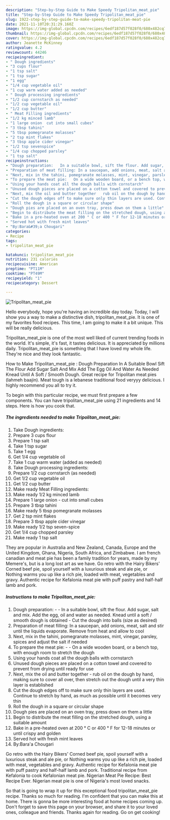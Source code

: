 ```yaml
---
description: "Step-by-Step Guide to Make Speedy Tripolitan_meat_pie"
title: "Step-by-Step Guide to Make Speedy Tripolitan_meat_pie"
slug: 1922-step-by-step-guide-to-make-speedy-tripolitan-meat-pie
date: 2021-11-10T20:31:29.160Z
image: https://img-global.cpcdn.com/recipes/6edf187d57f028f0/680x482cq70/tripolitan_meat_pie-recipe-main-photo.jpg
thumbnail: https://img-global.cpcdn.com/recipes/6edf187d57f028f0/680x482cq70/tripolitan_meat_pie-recipe-main-photo.jpg
cover: https://img-global.cpcdn.com/recipes/6edf187d57f028f0/680x482cq70/tripolitan_meat_pie-recipe-main-photo.jpg
author: Jeanette McKinney
ratingvalue: 4.2
reviewcount: 44246
recipeingredient:
- " Dough ingredients"
- "3 cups flour"
- "1 tsp salt"
- "1 tsp sugar"
- "1 egg"
- "1/4 cup vegetable oil"
- "1 cup warm water added as needed"
- " Dough processing ingredients"
- "1/2 cup cornstarch as needed"
- "1/2 cup vegetable oil"
- "1/2 cup butter"
- " Meat Filling ingredients"
- "1/2 kg minced lamb"
- "1 large onion  cut into small cubes"
- "3 tbsp tahini"
- "5 tbsp pomegranate molasses"
- "2 tsp mint flakes"
- "3 tbsp apple cider vinegar"
- "1/2 tsp sevenspice"
- "1/4 cup chopped parsley"
- "1 tsp salt"
recipeinstructions:
- "Dough preparation:   In a suitable bowl, sift the flour. Add sugar, salt and mix. Add the egg, oil and water as needed. Knead until a soft / smooth dough is obtained Cut the dough into balls (size as desired)"
- "Preparation of meat filling: In a saucepan, add onions, meat, salt and stir until the liquids evaporate. Remove from heat and allow to cool"
- "Next, mix in the tahini, pomegranate molasses, mint, vinegar, parsley, spices and adjust the salt if needed"
- "To prepare the meat pie:   On a wide wooden board, or a bench top, with enough room to stretch the dough"
- "Using your hands coat all the dough balls with cornstarch"
- "Unused dough pieces are placed on a cotton towel and covered to prevent from drying until ready for use"
- "Next, mix the oil and butter together   rub oil on the dough by hand, making sure to cover all over, then stretch out the dough until a very thin layer is established"
- "Cut the dough edges off to make sure only thin layers are used. Continue to stretch by hand, as much as possible until it becomes very thin"
- "Roll the dough in a square or circular shape"
- "Dough pies are placed on an oven tray, press down on them a little"
- "Begin to distribute the meat filling on the stretched dough, using a suitable amount"
- "Bake in a pre-heated oven at 200 ° C or 400 ° F for 12-18 minutes or until crispy and golden"
- "Served hot with fresh mint leaves"
- "By:Bara&#39;a Chougari"
categories:
- Recipe
tags:
- tripolitan_meat_pie

katakunci: tripolitan_meat_pie 
nutrition: 231 calories
recipecuisine: American
preptime: "PT11M"
cooktime: "PT49M"
recipeyield: "1"
recipecategory: Dessert

---
```



![Tripolitan_meat_pie](https://img-global.cpcdn.com/recipes/6edf187d57f028f0/680x482cq70/tripolitan_meat_pie-recipe-main-photo.jpg)

Hello everybody, hope you're having an incredible day today. Today, I will show you a way to make a distinctive dish, tripolitan_meat_pie. It is one of my favorites food recipes. This time, I am going to make it a bit unique. This will be really delicious.

Tripolitan_meat_pie is one of the most well liked of current trending foods in the world. It's simple, it's fast, it tastes delicious. It is appreciated by millions daily. Tripolitan_meat_pie is something that I have loved my whole life. They're nice and they look fantastic.

How to Make Tripolitan_meat_pie : Dough Preparation In A Suitable Bowl Sift The Flour Add Sugar Salt And Mix Add The Egg Oil And Water As Needed Knead Until A Soft / Smooth Dough. Great recipe for Tripolitan meat pies (lahmeh baajin). Meat tough is a lebanese traditional food veryyy delicious. I highly recommend you all to try it.


To begin with this particular recipe, we must first prepare a few components. You can have tripolitan_meat_pie using 21 ingredients and 14 steps. Here is how you cook that.

<!--inarticleads1-->

##### The ingredients needed to make Tripolitan_meat_pie:

1. Take  Dough ingredients:
1. Prepare 3 cups flour
1. Prepare 1 tsp salt
1. Take 1 tsp sugar
1. Take 1 egg
1. Get 1/4 cup vegetable oil
1. Take 1 cup warm water (added as needed)
1. Take  Dough processing ingredients:
1. Prepare 1/2 cup cornstarch (as needed)
1. Get 1/2 cup vegetable oil
1. Get 1/2 cup butter
1. Make ready  Meat Filling ingredients:
1. Make ready 1/2 kg minced lamb
1. Prepare 1 large onion - cut into small cubes
1. Prepare 3 tbsp tahini
1. Make ready 5 tbsp pomegranate molasses
1. Get 2 tsp mint flakes
1. Prepare 3 tbsp apple cider vinegar
1. Make ready 1/2 tsp seven-spice
1. Get 1/4 cup chopped parsley
1. Make ready 1 tsp salt


They are popular in Australia and New Zealand, Canada, Europe and the United Kingdom, Ghana, Nigeria, South Africa, and Zimbabwe. I am french canadian and meat pie has been a family tradition for years, made by my Memere&#39;s, but is a long lost art as we have. Go retro with the Hairy Bikers&#39; Corned beef pie, spoil yourself with a luxurious steak and ale pie, or Nothing warms you up like a rich pie, loaded with meat, vegetables and gravy. Authentic recipe for Kefalonia meat pie with puff pastry and half-half lamb and pork. 

<!--inarticleads2-->

##### Instructions to make Tripolitan_meat_pie:

1. Dough preparation: -  -  In a suitable bowl, sift the flour. Add sugar, salt and mix. Add the egg, oil and water as needed. Knead until a soft / smooth dough is obtained - Cut the dough into balls (size as desired)
1. Preparation of meat filling: In a saucepan, add onions, meat, salt and stir until the liquids evaporate. Remove from heat and allow to cool
1. Next, mix in the tahini, pomegranate molasses, mint, vinegar, parsley, spices and adjust the salt if needed
1. To prepare the meat pie: -  -  On a wide wooden board, or a bench top, with enough room to stretch the dough
1. Using your hands coat all the dough balls with cornstarch
1. Unused dough pieces are placed on a cotton towel and covered to prevent from drying until ready for use
1. Next, mix the oil and butter together  -  rub oil on the dough by hand, making sure to cover all over, then stretch out the dough until a very thin layer is established
1. Cut the dough edges off to make sure only thin layers are used. Continue to stretch by hand, as much as possible until it becomes very thin
1. Roll the dough in a square or circular shape
1. Dough pies are placed on an oven tray, press down on them a little
1. Begin to distribute the meat filling on the stretched dough, using a suitable amount
1. Bake in a pre-heated oven at 200 ° C or 400 ° F for 12-18 minutes or until crispy and golden
1. Served hot with fresh mint leaves
1. By:Bara&#39;a Chougari


Go retro with the Hairy Bikers&#39; Corned beef pie, spoil yourself with a luxurious steak and ale pie, or Nothing warms you up like a rich pie, loaded with meat, vegetables and gravy. Authentic recipe for Kefalonia meat pie with puff pastry and half-half lamb and pork. Traditional recipe from Kefalonia to cook Kefalonian meat pie. Nigerian Meat Pie Recipe: Best Recipe Ever. Nigerian meat pie is one of Nigeria&#39;s most loved snacks. 

So that is going to wrap it up for this exceptional food tripolitan_meat_pie recipe. Thanks so much for reading. I'm confident that you can make this at home. There is gonna be more interesting food at home recipes coming up. Don't forget to save this page on your browser, and share it to your loved ones, colleague and friends. Thanks again for reading. Go on get cooking!

